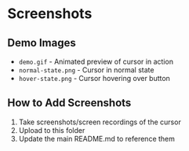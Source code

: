 # Screenshots

## Demo Images
- `demo.gif` - Animated preview of cursor in action
- `normal-state.png` - Cursor in normal state
- `hover-state.png` - Cursor hovering over button

## How to Add Screenshots
1. Take screenshots/screen recordings of the cursor
2. Upload to this folder
3. Update the main README.md to reference them

